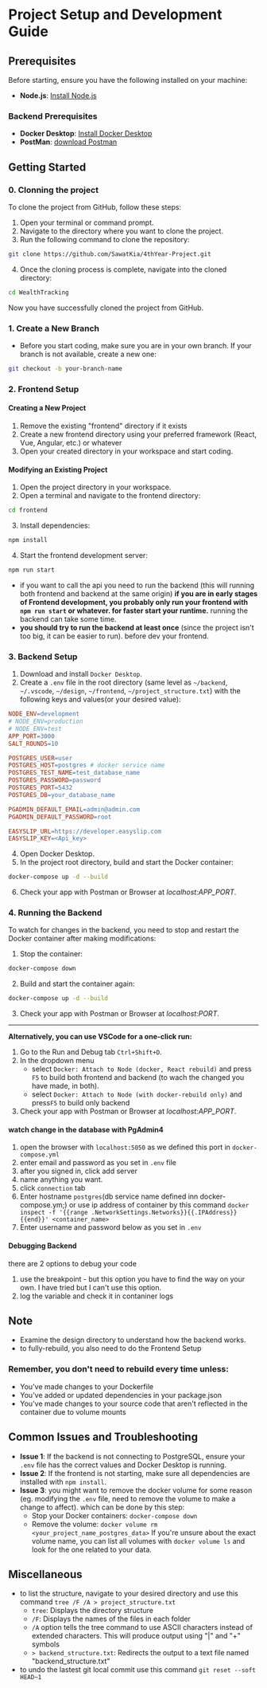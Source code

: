 # Project Setup and Development Guide
## Prerequisites

Before starting, ensure you have the following installed on your machine:

- **Node.js**: [Install Node.js](https://nodejs.org/)
### Backend Prerequisites
- **Docker Desktop**: [Install Docker Desktop](https://www.docker.com/products/docker-desktop/)
- **PostMan**: [download Postman](https://www.postman.com/downloads/)

## Getting Started
### 0. Clonning the project
To clone the project from GitHub, follow these steps:

1. Open your terminal or command prompt.
2. Navigate to the directory where you want to clone the project.
3. Run the following command to clone the repository:

```bash
git clone https://github.com/SawatKia/4thYear-Project.git
```

4. Once the cloning process is complete, navigate into the cloned directory:

```bash
cd WealthTracking
```

Now you have successfully cloned the project from GitHub.


### 1. Create a New Branch

- Before you start coding, make sure you are in your own branch. If your branch is not available, create a new one:

```bash
git checkout -b your-branch-name
```
### 2. Frontend Setup
#### Creating a New Project
1. Remove the existing "frontend" directory if it exists
2. Create a new frontend directory using your preferred framework (React, Vue, Angular, etc.) or whatever
3. Open your created directory in your workspace and start coding.
#### Modifying an Existing Project
1. Open the project directory in your workspace.
2. Open a terminal and navigate to the frontend directory:
```bash
cd frontend
```
3. Install dependencies:
```bash
npm install
```
4. Start the frontend development server:
```bash
npm run start
```
- if you want to call the api you need to run the backend (this will running both frontend and backend at the same origin) **if you are in early stages of Frontend development, you probably only run your frontend with `npm run start` or whatever. for faster start your runtime.** running the backend can take some time.
- **you should try to run the backend at least once** (since the project isn't too big, it can be easier to run). before dev your frontend.
### 3. Backend Setup
1. Download and install `Docker Desktop`.
2. Create a `.env` file in the root directory (same level as `~/backend`, `~/.vscode`, `~/design`, `~/frontend`, `~/project_structure.txt`) with the following keys and values(or your desired value):
```makefile
NODE_ENV=development
# NODE_ENV=production
# NODE_ENV=test
APP_PORT=3000
SALT_ROUNDS=10

POSTGRES_USER=user
POSTGRES_HOST=postgres # docker service name
POSTGRES_TEST_NAME=test_database_name
POSTGRES_PASSWORD=password
POSTGRES_PORT=5432
POSTGRES_DB=your_database_name

PGADMIN_DEFAULT_EMAIL=admin@admin.com
PGADMIN_DEFAULT_PASSWORD=root

EASYSLIP_URL=https://developer.easyslip.com
EASYSLIP_KEY=<Api_key>
```
4. Open Docker Desktop.
5. In the project root directory, build and start the Docker container:
```bash
docker-compose up -d --build
```
6. Check your app with Postman or Browser at *localhost:APP_PORT*.
### 4. Running the Backend
To watch for changes in the backend, you need to stop and restart the Docker container after making modifications:
1. Stop the container:
```bash
docker-compose down
```
2. Build and start the container again:
```bash
docker-compose up -d --build
```
3. Check your app with Postman or Browser at *localhost:PORT*.
---
**Alternatively, you can use VSCode for a one-click run:**
1. Go to the Run and Debug tab `Ctrl+Shift+D`.
2. In the dropdown menu 
   - select `Docker: Attach to Node (docker, React rebuild)` and press `F5` to build both frontend and backend (to wach the changed you have made, in both).
   - select `Docker: Attach to Node (with docker-rebuild only)` and press`F5` to build only backend
3. Check your app with Postman or Browser at *localhost:APP_PORT*.
#### watch change in the database with PgAdmin4
1. open the browser with `localhost:5050` as we defined this port in `docker-compose.yml`
2. enter email and password as you set in `.env` file
3. after you signed in, click add server
4. name anything you want.
5. click `connection` tab
6. Enter hostname `postgres`(db service name defined inn docker-compose.ym;) or use ip address of container by this command `docker inspect -f '{{range .NetworkSettings.Networks}}{{.IPAddress}}{{end}}' <container_name>`
7. Enter username and password below as you set in `.env`
#### Debugging Backend
there are 2 options to debug your code
1. use the breakpoint - but this option you have to find the way on your own. I have tried but I can't use this option.
2. log the variable and check it in contaniner logs
## Note
- Examine the design directory to understand how the backend works.
- to fully-rebuild, you also need to do the Frontend Setup
### Remember, you don't need to rebuild every time unless:
 - You've made changes to your Dockerfile
 - You've added or updated dependencies in your package.json
 - You've made changes to your source code that aren't reflected in the container due to volume mounts
## Common Issues and Troubleshooting
- **Issue 1**: If the backend is not connecting to PostgreSQL, ensure your `.env` file has the correct values and Docker Desktop is running.
- **Issue 2**: If the frontend is not starting, make sure all dependencies are installed with `npm install`.
- **Issue 3**: you might want to remove the docker volume for some reason (eg. modifying the `.env` file, need to remove the volume to make a change to affect). which can be done by this step:
  - Stop your Docker containers: `docker-compose down`
  - Remove the volume: `docker volume rm <your_project_name_postgres_data>`
  If you're unsure about the exact volume name, you can list all volumes with `docker volume ls` and look for the one related to your data.

## Miscellaneous
- to list the structure, navigate to your desired directory and use this command `tree /F /A > project_structure.txt`
  - `tree`: Displays the directory structure
  - `/F`: Displays the names of the files in each folder
  - `/A` option tells the tree command to use ASCII characters instead of extended characters. This will produce output using "|" and "+" symbols
  - `> backend_structure.txt`: Redirects the output to a text file named "backend_structure.txt"
- to undo the lastest git local commit use this command `git reset --soft HEAD~1`







